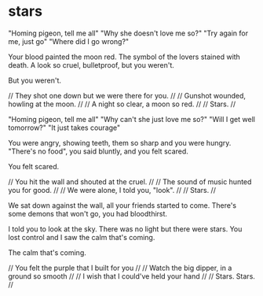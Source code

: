 # stars

"Homing pigeon, tell me all"
"Why she doesn't love me so?"
"Try again for me, just go"
"Where did I go wrong?"

Your blood painted the moon red.
The symbol of the lovers stained with death.
A look so cruel, bulletproof,
but you weren't.

But you weren't.

// They shot one down but we were there for you. //
// Gunshot wounded, howling at the moon. //
// A night so clear, a moon so red. //
// Stars. //

"Homing pigeon, tell me all"
"Why can't she just love me so?"
"Will I get well tomorrow?"
"It just takes courage"

You were angry, showing teeth,
them so sharp and you were hungry.
"There's no food", you said bluntly,
and you felt scared.

You felt scared.

// You hit the wall and shouted at the cruel. //
// The sound of music hunted you for good. //
// We were alone, I told you, "look". //
// Stars. //

We sat down against the wall,
all your friends started to come.
There's some demons that won't go,
you had bloodthirst.

I told you to look at the sky.
There was no light but there were stars.
You lost control and I saw
the calm that's coming.

The calm that's coming.

// You felt the purple that I built for you //
// Watch the big dipper, in a ground so smooth //
// I wish that I could've held your hand //
// Stars. Stars. //
